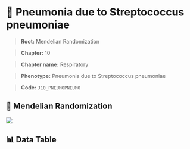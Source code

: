 # 🧪 Pneumonia due to Streptococcus pneumoniae

> **Root:** Mendelian Randomization

> **Chapter:** 10  

> **Chapter name:** Respiratory

> **Phenotype:** Pneumonia due to Streptococcus pneumoniae  

> **Code:** `J10_PNEUMOPNEUMO`

## 🧬 Mendelian Randomization  

<img src="/MR/Figures/Forward/J10_PNEUMOPNEUMO.png"/>

## 📊 Data Table

<CsvTableMRF src="/MR/Data/Forward/J10_PNEUMOPNEUMO.csv"/>
